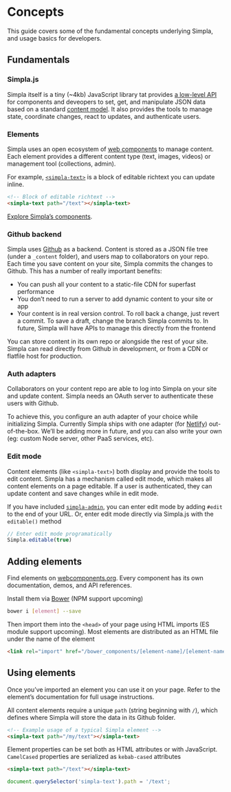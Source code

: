 # Concepts
This guide covers some of the fundamental concepts underlying Simpla, and usage basics for developers.

## Fundamentals

### Simpla.js

Simpla itself is a tiny (~4kb) JavaScript library tat provides [a low-level API](/guides/simpla-js.html) for components and deveopers to set, get, and manipulate JSON data based on a standard [content model](/guides/content-model.html). It also provides the tools to manage state, coordinate changes, react to updates, and authenticate users.

### Elements

Simpla uses an open ecosystem of [web components](https://www.webcomponents.org) to manage content. Each element provides a different content type (text, images, videos) or management tool (collections, admin).

For example, [`<simpla-text>`](https://www.webcomponents.org/element/SimplaElements/simpla-text) is a block of editable richtext you can update inline.

```html
<!-- Block of editable richtext -->
<simpla-text path="/text"></simpla-text>
```

[Explore Simpla’s components](https://www.webcomponents.org/collection/simplajs/simpla-elements).

### Github backend

Simpla uses [Github](https://github.com) as a backend. Content is stored as a JSON file tree (under a `_content` folder), and users map to collaborators on your repo. Each time you save content on your site, Simpla commits the changes to Github. This has a number of really important benefits:

*   You can push all your content to a static-file CDN for superfast performance
*   You don’t need to run a server to add dynamic content to your site or app
*   Your content is in real version control. To roll back a change, just revert a commit. To save a draft, change the branch Simpla commits to. In future, Simpla will have APIs to manage this directly from the frontend

You can store content in its own repo or alongside the rest of your site. Simpla can read directly from Github in development, or from a CDN or flatfile host for production.

### Auth adapters

Collaborators on your content repo are able to log into Simpla on your site and update content. Simpla needs an OAuth server to authenticate these users with Github.

To achieve this, you configure an auth adapter of your choice while initializing Simpla. Currently Simpla ships with one adapter (for [Netlify](https://netlify.com)) out-of-the-box. We’ll be adding more in future, and you can also write your own (eg: custom Node server, other PaaS services, etc).

### Edit mode

Content elements (like `<simpla-text>`) both display and provide the tools to edit content. Simpla has a mechanism called edit mode, which makes all content elements on a page editable. If a user is authenticated, they can update content and save changes while in edit mode.

If you have included [`simpla-admin`](http://webcomponents.org/element/SimplaElements/simpla-admin), you can enter edit mode by adding `#edit` to the end of your URL. Or, enter edit mode directly via Simpla.js with the `editable()` method

```js
// Enter edit mode programatically
Simpla.editable(true)
```

## Adding elements

Find elements on [webcomponents.org](https://www.webcomponents.org/collection/simplajs/simpla-elements). Every component has its own documentation, demos, and API references.

Install them via [Bower](http://bower.io/) (NPM support upcoming)

```sh
bower i [element] --save
```

Then import them into the `<head>` of your page using HTML imports (ES module support upcoming). Most elements are distributed as an HTML file under the name of the element

```html
<link rel="import" href="/bower_components/[element-name]/[element-name].html">
```

## Using elements

Once you’ve imported an element you can use it on your page. Refer to the element’s documentation for full usage instructions.

All content elements require a unique `path` (string beginning with `/`), which defines where Simpla will store the data in its Github folder.

```html
<!-- Example usage of a typical Simpla element -->
<simpla-text path="/my/text"></simpla-text>
```

Element properties can be set both as HTML attributes or with JavaScript. `CamelCased` properties are serialized as `kebab-cased` attributes

```html
<simpla-text path="/text"></simpla-text>
```

```js
document.querySelector('simpla-text').path = '/text';
```
